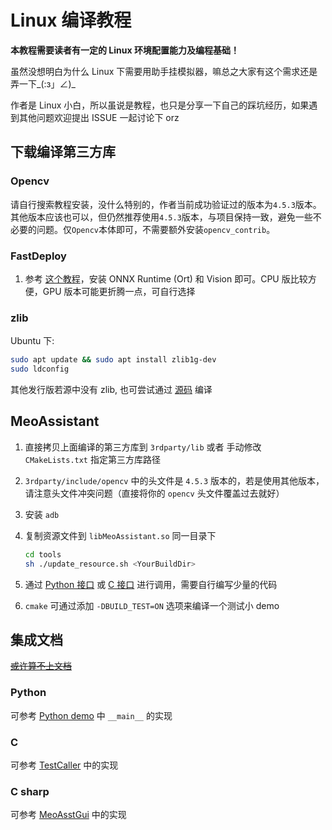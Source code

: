 # Linux 编译教程

**本教程需要读者有一定的 Linux 环境配置能力及编程基础！**

虽然没想明白为什么 Linux 下需要用助手挂模拟器，嘛总之大家有这个需求还是弄一下_(:з」∠)_

作者是 Linux 小白，所以虽说是教程，也只是分享一下自己的踩坑经历，如果遇到其他问题欢迎提出 ISSUE 一起讨论下 orz

## 下载编译第三方库

### Opencv

请自行搜索教程安装，没什么特别的，作者当前成功验证过的版本为`4.5.3`版本。其他版本应该也可以，但仍然推荐使用`4.5.3`版本，与项目保持一致，避免一些不必要的问题。仅`Opencv`本体即可，不需要额外安装`opencv_contrib`。

### FastDeploy

1. 参考 [这个教程](https://github.com/PaddlePaddle/FastDeploy/blob/develop/docs/cn/build_and_install/cpu.md)，安装 ONNX Runtime (Ort) 和 Vision 即可。CPU 版比较方便，GPU 版本可能更折腾一点，可自行选择

### zlib

Ubuntu 下:

```bash
sudo apt update && sudo apt install zlib1g-dev
sudo ldconfig
```

其他发行版若源中没有 zlib, 也可尝试通过 [源码](https://github.com/madler/zlib) 编译

## MeoAssistant

1. 直接拷贝上面编译的第三方库到 `3rdparty/lib` 或者 手动修改 `CMakeLists.txt` 指定第三方库路径
2. `3rdparty/include/opencv` 中的头文件是 `4.5.3` 版本的，若是使用其他版本，请注意头文件冲突问题（直接将你的 `opencv` 头文件覆盖过去就好）
3. 安装 `adb`
4. 复制资源文件到 `libMeoAssistant.so` 同一目录下  

    ```sh
    cd tools
    sh ./update_resource.sh <YourBuildDir>
    ```

5. 通过 [Python 接口](../src/Python/asst.py) 或 [C 接口](../include/AsstCaller.h) 进行调用，需要自行编写少量的代码
6. `cmake` 可通过添加 `-DBUILD_TEST=ON` 选项来编译一个测试小 demo

## 集成文档

[~~或许算不上文档~~](https://github.com/MistEO/MeoAssistantArknights/wiki)

### Python

可参考 [Python demo](../src/Python/sample.py) 中 `__main__` 的实现

### C

可参考 [TestCaller](../tools/TestCaller/main.cpp) 中的实现

### C sharp

可参考 [MeoAsstGui](../src/MeoAsstGui/Helper/AsstProxy.cs) 中的实现
